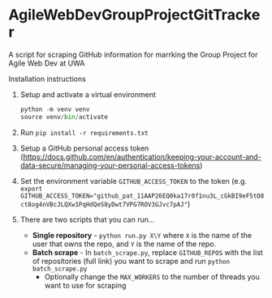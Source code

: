 # AgileWebDevGroupProjectGitTracker

A script for scraping GitHub information for marrking the Group Project for Agile Web Dev at UWA

Installation instructions

1. Setup and activate a virtual environment
    ```python
    python -m venv venv
    source venv/bin/activate
    ```

2. Run `pip install -r requirements.txt`

3. Setup a GitHub personal access token (https://docs.github.com/en/authentication/keeping-your-account-and-data-secure/managing-your-personal-access-tokens)

4. Set the environment variable `GITHUB_ACCESS_TOKEN` to the token (e.g. `export GITHUB_ACCESS_TOKEN="github_pat_11AAP26EQ0ka17r0f1nu3L_cGkBI9eF5tO8ct8og4nVBcJLQXw1PqHdQeS8yDwt7VPG7ROV3GJvc7pAJ"`)

5. There are two scripts that you can run...
    - **Single repository** - `python run.py X\Y` where `X` is the name of the user that owns the repo, and `Y` is the name of the repo.
    - **Batch scrape** - In `batch_scrape.py`, replace `GITHUB_REPOS` with the list of repositories (full link) you want to scrape and run `python batch_scrape.py`
      - Optionally change the `MAX_WORKERS` to the number of threads you want to use for scraping